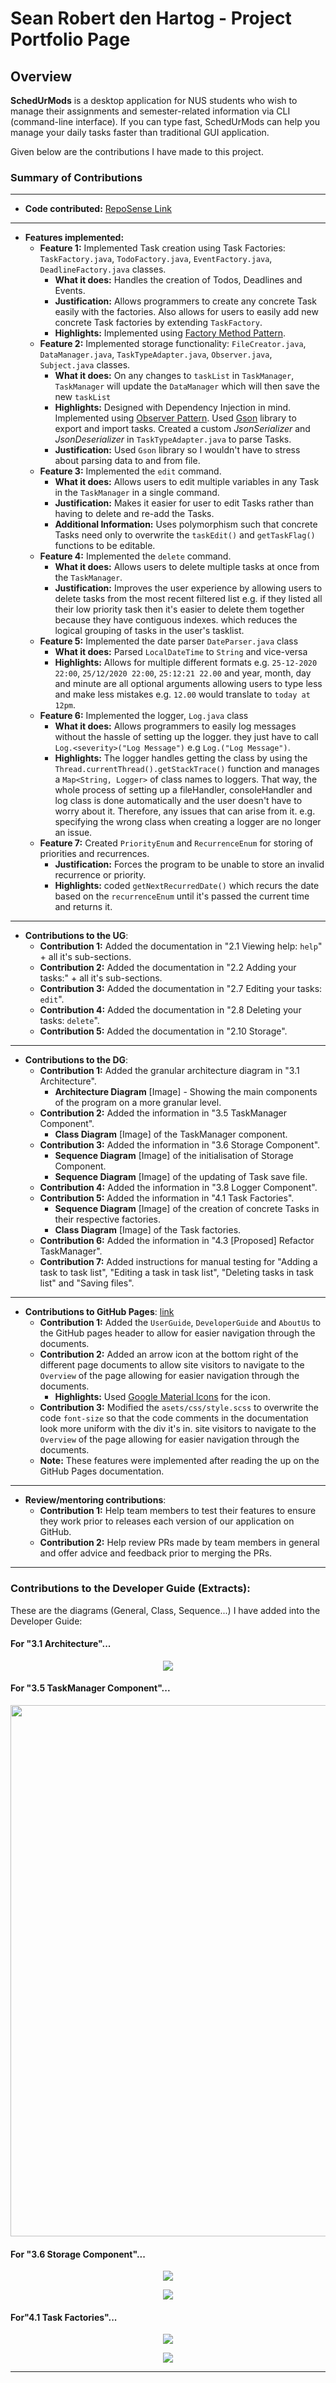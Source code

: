 # Sean Robert den Hartog - Project Portfolio Page

## Overview <a id="scrollToHere"></a>
**SchedUrMods** is a desktop application for NUS students who wish to manage their assignments
and semester-related information via CLI (command-line interface). If you can type fast, SchedUrMods
can help you manage your daily tasks faster than traditional GUI application.

Given below are the contributions I have made to this project.

### Summary of Contributions

---

- **Code contributed:** [RepoSense Link](https://nus-cs2113-ay2122s1.github.io/tp-dashboard/?search=&sort=groupTitle&sortWithin=title&timeframe=commit&mergegroup=&groupSelect=groupByRepos&breakdown=true&checkedFileTypes=docs~functional-code~test-code~other&since=2021-09-25&tabOpen=true&tabType=authorship&tabAuthor=SeanRobertDH&tabRepo=AY2122S1-CS2113T-W13-3%2Ftp%5Bmaster%5D&authorshipIsMergeGroup=false&authorshipFileTypes=docs~functional-code~test-code~other&authorshipIsBinaryFileTypeChecked=false)

---

- **Features implemented:**
    - **Feature 1:** Implemented Task creation using Task Factories: `TaskFactory.java`, `TodoFactory.java`, `EventFactory.java`, `DeadlineFactory.java` classes.
        - **What it does:** Handles the creation of Todos, Deadlines and Events.
        - **Justification:** Allows programmers to create any concrete Task easily with the factories. Also allows for users to easily add new concrete Task factories by extending `TaskFactory`.
        - **Highlights:** Implemented using [Factory Method Pattern](https://en.wikipedia.org/wiki/Factory_method_pattern).
    - **Feature 2:** Implemented storage functionality: `FileCreator.java`, `DataManager.java`, `TaskTypeAdapter.java`, `Observer.java`, `Subject.java` classes.
        - **What it does:** On any changes to `taskList` in `TaskManager`, `TaskManager` will update the `DataManager` which will then save the new `taskList`
        - **Highlights:** Designed with Dependency Injection in mind. Implemented using [Observer Pattern](https://en.wikipedia.org/wiki/Observer_pattern). 
           Used [Gson](https://github.com/google/gson) library to export and import tasks. Created a custom *JsonSerializer* and *JsonDeserializer* in `TaskTypeAdapter.java`
           to parse Tasks.
        - **Justification:** Used `Gson` library so I wouldn't have to stress about parsing data to and from file.
    - **Feature 3:** Implemented the `edit` command.
        - **What it does:** Allows users to edit multiple variables in any Task in the `TaskManager` in a single command.
        - **Justification:** Makes it easier for user to edit Tasks rather than having to delete and re-add the Tasks.
        - **Additional Information:** Uses polymorphism such that concrete Tasks need only to overwrite the `taskEdit()` and `getTaskFlag()` functions to be editable.
    - **Feature 4:** Implemented the `delete` command.
        - **What it does:** Allows users to delete multiple tasks at once from the `TaskManager`.
        - **Justification:** Improves the user experience by allowing users to delete tasks from the most recent filtered list e.g. if they listed
           all their low priority task then it's easier to delete them together because they have contiguous indexes.
          which reduces the logical grouping of tasks in the user's tasklist.
    - **Feature 5:** Implemented the date parser `DateParser.java` class
        - **What it does:** Parsed `LocalDateTime` to `String` and vice-versa
        - **Highlights:** Allows for multiple different formats e.g. `25-12-2020 22:00`, `25/12/2020 22:00`, `25:12:21 22.00`
           and year, month, day and minute are all optional arguments allowing users to type less and make less mistakes e.g. `12.00` would translate to `today at 12pm`.
    - **Feature 6:** Implemented the logger, `Log.java` class
        - **What it does:** Allows programmers to easily log messages without the hassle of setting up the logger. they just have to
           call `Log.<severity>("Log Message")` e.g `Log.("Log Message")`. 
        - **Highlights:** The logger handles getting the class by using the `Thread.currentThread().getStackTrace()` function and manages a `Map<String, Logger>` of
           class names to loggers. That way, the whole process of setting up a fileHandler, consoleHandler and log class is done automatically and
           the user doesn't have to worry about it. Therefore, any issues that can arise from it. e.g. specifying the wrong class when creating a logger are no longer an issue.
    - **Feature 7:** Created `PriorityEnum` and `RecurrenceEnum` for storing of priorities and recurrences.
        - **Justification:** Forces the program to be unable to store an invalid recurrence or priority.
        - **Highlights:** coded `getNextRecurredDate()` which recurs the date based on the `recurrenceEnum` until it's passed the current time and returns it.
---

- **Contributions to the UG**:
    - **Contribution 1:** Added the documentation in "2.1 Viewing help: `help`" + all it's sub-sections.
    - **Contribution 2:** Added the documentation in "2.2 Adding your tasks:" + all it's sub-sections.
    - **Contribution 3:** Added the documentation in "2.7 Editing your tasks: `edit`".
    - **Contribution 4:** Added the documentation in "2.8 Deleting your tasks: `delete`".
    - **Contribution 5:** Added the documentation in "2.10 Storage".

---

- **Contributions to the DG**:
    - **Contribution 1:** Added the granular architecture diagram in "3.1 Architecture".
        -  **Architecture Diagram** [Image] - Showing the main components of the program on a more granular level.
    - **Contribution 2:** Added the information in "3.5 TaskManager Component".
        - **Class Diagram** [Image] of the TaskManager component.
    - **Contribution 3:** Added the information in "3.6 Storage Component".
        - **Sequence Diagram** [Image] of the initialisation of Storage Component.
        - **Sequence Diagram** [Image] of the updating of Task save file.
    - **Contribution 4:** Added the information in "3.8 Logger Component".
    - **Contribution 5:** Added the information in "4.1 Task Factories".
        - **Sequence Diagram** [Image] of the creation of concrete Tasks in their respective factories.
        - **Class Diagram** [Image] of the Task factories.
    - **Contribution 6:** Added the information in "4.3 [Proposed] Refactor TaskManager".
    - **Contribution 7:** Added instructions for manual testing for "Adding a task to task list", "Editing a task in task list",
       "Deleting tasks in task list" and "Saving files".
---

- **Contributions to GitHub Pages**: [link](https://ay2122s1-cs2113t-w13-3.github.io/tp/)
    - **Contribution 1:** Added the `UserGuide`, `DeveloperGuide` and `AboutUs` to the GitHub pages header to allow
       for easier navigation through the documents.
    - **Contribution 2:** Added an arrow icon at the bottom right of the different page documents to allow 
       site visitors to navigate to the `Overview` of the page allowing for easier navigation through the documents.
        - **Highlights:** Used [Google Material Icons](https://google.github.io/material-design-icons/) for the icon.
    - **Contribution 3:** Modified the `asets/css/style.scss` to overwrite the code `font-size` so that the
       code comments in the documentation look more uniform with the div it's in.
       site visitors to navigate to the `Overview` of the page allowing for easier navigation through the documents.
    - **Note:** These features were implemented after reading the up on the GitHub Pages documentation.
        
---

- **Review/mentoring contributions**:
    - **Contribution 1:** Help team members to test their features to ensure they work prior to releases each version of our application on GitHub.
    - **Contribution 2:** Help review PRs made by team members in general and offer advice and feedback prior to merging the PRs.

---

<div style="page-break-after: always;"></div>

### Contributions to the Developer Guide (Extracts):

These are the diagrams (General, Class, Sequence...) I have added into the Developer Guide:

#### For "3.1 Architecture"...
<p align="center">
    <img src="../images/SeanUMLDiagrams/SchedUrMods_Architecture.png">
</p>

#### For "3.5 TaskManager Component"...
<p align="center">
    <img src="../images/SeanUMLDiagrams/TaskManager_Object_Diagram.png" width="850">
</p>

#### For "3.6 Storage Component"...
<p align="center">
    <img src="../images/SeanUMLDiagrams/Storage_Sequence_Diagram1.png">
</p>

<p align="center">
    <img src="../images/SeanUMLDiagrams/Storage_Sequence_Diagram2.png">
</p>

#### For"4.1 Task Factories"...
<p align="center">
    <img src="../images/SeanUMLDiagrams/TaskFactory_Sequence_Diagram.png">
</p>

<p align="center">
    <img src="../images/SeanUMLDiagrams/TaskFactory_Object_Diagram.png">
</p>

---

